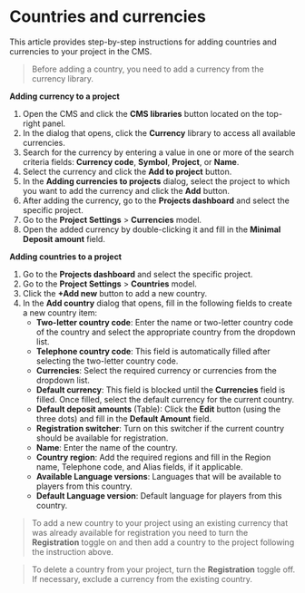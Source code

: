 # Countries and currencies
This article provides step-by-step instructions for adding countries and currencies to your project in the CMS. 
> Before adding a country, you need to add a currency from the currency library.

**Adding currency to a project**

1. Open the CMS and click the **CMS libraries** button located on the top-right panel.
2. In the dialog that opens, click the **Currency** library to access all available currencies.
3. Search for the currency by entering a value in one or more of the search criteria fields: **Currency code**, **Symbol**, **Project**, or **Name**. 
4. Select the currency and click the **Add to project** button. 
5. In the **Adding currencies to projects** dialog, select the project to which you want to add the currency and click the **Add** button. 
6. After adding the currency, go to the **Projects dashboard** and select the specific project. 
7. Go to the **Project Settings** > **Currencies** model. 
8. Open the added currency by double-clicking it and fill in the **Minimal Deposit amount** field.

**Adding countries to a project**

1. Go to the **Projects dashboard** and select the specific project. 
2. Go to the **Project Settings** > **Countries** model. 
3. Click the **+Add new** button to add a new country. 
4. In the **Add country** dialog that opens, fill in the following fields to create a new country item:
   * **Two-letter country code**: Enter the name or two-letter country code of the country and select the appropriate country from the dropdown list. 
   * **Telephone country code**: This field is automatically filled after selecting the two-letter country code. 
   * **Currencies**: Select the required currency or currencies from the dropdown list. 
   * **Default currency**: This field is blocked until the **Currencies** field is filled. Once filled, select the default currency for the current country. 
   * **Default deposit amounts** (Table): Click the **Edit** button (using the three dots) and fill in the **Default Amount** field. 
   * **Registration switcher**: Turn on this switcher if the current country should be available for registration. 
   * **Name**: Enter the name of the country. 
   * **Country region**: Add the required regions and fill in the Region name, Telephone code, and Alias fields, if it applicable.
   * **Available Language versions**: Languages that will be available to players from this country. 
   * **Default Language version**: Default language for players from this country.

> To add a new country to your project using an existing currency that was already available for registration you need to turn the **Registration** toggle on and then add a country to the project following the instruction above.

> To delete a country from your project, turn the **Registration** toggle off. If necessary, exclude a currency from the existing country.

